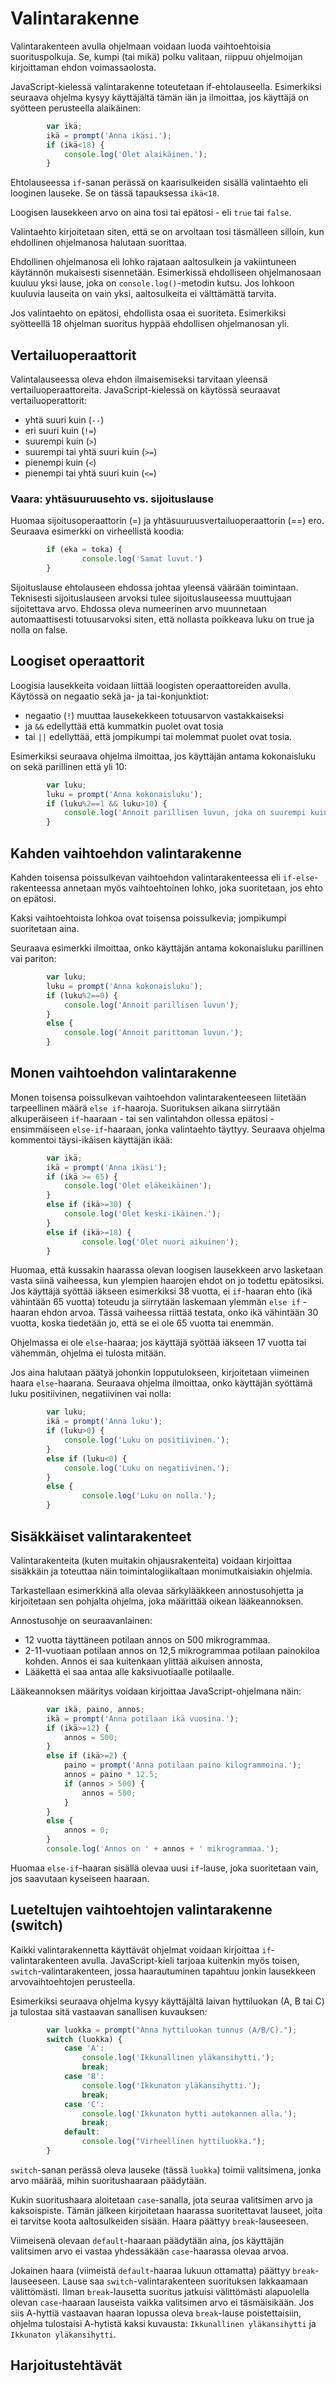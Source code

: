 # Valintarakenne

Valintarakenteen avulla ohjelmaan voidaan luoda vaihtoehtoisia suorituspolkuja.
Se, kumpi (tai mikä) polku valitaan, riippuu ohjelmoijan kirjoittaman ehdon voimassaolosta.

JavaScript-kielessä valintarakenne toteutetaan if-ehtolauseella. Esimerkiksi
seuraava ohjelma kysyy käyttäjältä tämän iän ja ilmoittaa,
jos käyttäjä on syötteen perusteella alaikäinen:

```javascript
        var ikä;
        ikä = prompt('Anna ikäsi.');
        if (ikä<18) {
            console.log('Olet alaikäinen.');
        }
```

Ehtolauseessa `if`-sanan perässä on kaarisulkeiden sisällä valintaehto eli looginen lauseke. Se on tässä
tapauksessa `ikä<18`.

Loogisen lausekkeen arvo on aina tosi tai epätosi - eli `true` tai `false`.

Valintaehto kirjoitetaan siten, että se on arvoltaan tosi täsmälleen silloin,
kun ehdollinen ohjelmanosa halutaan suorittaa.

Ehdollinen ohjelmanosa eli lohko rajataan aaltosulkein ja vakiintuneen käytännön
mukaisesti sisennetään. Esimerkissä ehdolliseen ohjelmanosaan kuuluu
yksi lause, joka on `console.log()`-metodin kutsu.
Jos lohkoon kuuluvia lauseita on vain yksi, aaltosulkeita ei välttämättä tarvita.

Jos valintaehto on epätosi, ehdollista osaa ei suoriteta. Esimerkiksi syötteellä 18 ohjelman
suoritus hyppää ehdollisen ohjelmanosan yli.

## Vertailuoperaattorit

Valintalauseessa oleva ehdon ilmaisemiseksi tarvitaan yleensä vertailuoperaattoreita. JavaScript-kielessä on käytössä seuraavat vertailuoperattorit:

- yhtä suuri kuin (`--`)
- eri suuri kuin (`!=`)
- suurempi kuin (`>`)
- suurempi tai yhtä suuri kuin (`>=`)
- pienempi kuin (`<`)
- pienempi tai yhtä suuri kuin (`<=`)

### Vaara: yhtäsuuruusehto vs. sijoituslause

Huomaa sijoitusoperaattorin (=) ja yhtäsuuruusvertailuoperaattorin (==) ero. Seuraava esimerkki on virheellistä koodia:
```javascript
        if (eka = toka) {
                console.log('Samat luvut.')
        }
```

Sijoituslause ehtolauseen ehdossa johtaa yleensä väärään toimintaan.
Teknisesti sijoituslauseen arvoksi tulee sijoituslauseessa muuttujaan sijoitettava arvo.
Ehdossa oleva numeerinen arvo muunnetaan automaattisesti totuusarvoksi siten, että nollasta poikkeava luku on true ja nolla on false.


## Loogiset operaattorit

Loogisia lausekkeita voidaan liittää loogisten operaattoreiden avulla. Käytössä on negaatio sekä ja- ja tai-konjunktiot:
- negaatio (`!`) muuttaa lausekekkeen totuusarvon vastakkaiseksi
- ja `&&` edellyttää että kummatkin puolet ovat tosia
- tai `||` edellyttää, että jompikumpi tai molemmat puolet ovat tosia.

Esimerkiksi seuraava ohjelma ilmoittaa, jos käyttäjän antama kokonaisluku on sekä parillinen että yli 10:

```javascript
        var luku;
        luku = prompt('Anna kokonaisluku');
        if (luku%2==1 && luku>10) {
            console.log('Annoit parillisen luvun, joka on suurempi kuin 10');
        }
```

## Kahden vaihtoehdon valintarakenne

Kahden toisensa poissulkevan vaihtoehdon valintarakenteessa eli `if-else`-rakenteessa annetaan myös vaihtoehtoinen lohko, joka suoritetaan, jos ehto on epätosi.

Kaksi vaihtoehtoista lohkoa ovat toisensa poissulkevia; jompikumpi suoritetaan aina.

Seuraava esimerkki ilmoittaa, onko käyttäjän antama kokonaisluku parillinen vai pariton:

```javascript
        var luku;
        luku = prompt('Anna kokonaisluku');
        if (luku%2==0) {
            console.log('Annoit parillisen luvun');
        }
        else {
            console.log('Annoit parittoman luvun.');
        }
```

## Monen vaihtoehdon valintarakenne

Monen toisensa poissulkevan vaihtoehdon valintarakenteeseen liitetään tarpeellinen määrä
`else if`-haaroja. Suorituksen aikana siirrytään alkuperäiseen `if`-haaraan - tai sen valintahdon ollessa epätosi -  ensimmäiseen `else-if`-haaraan, jonka valintaehto täyttyy. Seuraava ohjelma kommentoi täysi-ikäisen käyttäjän ikää:

```javascript
        var ikä;
        ikä = prompt('Anna ikäsi');
        if (ikä >= 65) {
            console.log('Olet eläkeikäinen');
        }
        else if (ikä>=30) {
            console.log('Olet keski-ikäinen.');
        }
        else if (ikä>=18) {
                console.log('Olet nuori aikuinen');
        }
```

Huomaa, että kussakin haarassa olevan loogisen lausekkeen arvo lasketaan vasta siinä vaiheessa, kun ylempien
haarojen ehdot on jo todettu epätosiksi. Jos käyttäjä syöttää iäkseen esimerkiksi 38 vuotta, ei `if`-haaran ehto (ikä vähintään 65 vuotta) toteudu ja siirrytään laskemaan ylemmän `else if` -haaran ehdon arvoa. Tässä vaiheessa riittää testata, onko
ikä vähintään 30 vuotta, koska tiedetään jo, että se ei ole 65 vuotta tai enemmän.

Ohjelmassa ei ole `else`-haaraa; jos käyttäjä syöttää iäkseen 17 vuotta tai vähemmän, ohjelma ei tulosta mitään.

Jos aina halutaan päätyä johonkin lopputulokseen, kirjoitetaan viimeinen haara `else`-haarana. Seuraava ohjelma ilmoittaa, onko käyttäjän syöttämä luku positiivinen, negatiivinen vai nolla:
```javascript
        var luku;
        ikä = prompt('Anna luku');
        if (luku>0) {
            console.log('Luku on positiivinen.');
        }
        else if (luku<0) {
            console.log('Luku on negatiivinen.');
        }
        else {
                console.log('Luku on nolla.');
        }
```

## Sisäkkäiset valintarakenteet

Valintarakenteita (kuten muitakin ohjausrakenteita) voidaan kirjoittaa
sisäkkäin ja toteuttaa näin toimintalogiikaltaan monimutkaisiakin
ohjelmia.

Tarkastellaan esimerkkinä alla olevaa särkylääkkeen annostusohjetta ja
kirjoitetaan sen pohjalta ohjelma, joka määrittää oikean lääkeannoksen.

Annostusohje on seuraavanlainen:
- 12 vuotta täyttäneen potilaan annos on 500 mikrogrammaa.
- 2-11-vuotiaan potilaan annos on 12,5 mikrogrammaa potilaan painokiloa kohden. Annos ei saa kuitenkaan ylittää aikuisen annosta,
- Lääkettä ei saa antaa alle kaksivuotiaalle potilaalle.

Lääkeannoksen määritys voidaan kirjoittaa JavaScript-ohjelmana näin:
```javascript
        var ikä, paino, annos;
        ikä = prompt('Anna potilaan ikä vuosina.');
        if (ikä>=12) {
            annos = 500;
        }
        else if (ikä>=2) {
            paino = prompt('Anna potilaan paino kilogrammoina.');
            annos = paino * 12.5;
            if (annos > 500) {
                annos = 500;
            }
        }
        else {
            annos = 0;
        }
        console.log('Annos on ' + annos + ' mikrogrammaa.');
```
Huomaa `else-if`-haaran sisällä olevaa uusi `if`-lause, joka suoritetaan vain, jos saavutaan kyseiseen haaraan.

## Lueteltujen vaihtoehtojen valintarakenne (switch)

Kaikki valintarakennetta käyttävät ohjelmat voidaan kirjoittaa `if`-valintarakenteen
avulla. JavaScript-kieli tarjoaa kuitenkin myös toisen, `switch`-valintarakenteen,
jossa haarautuminen tapahtuu jonkin lausekkeen arvovaihtoehtojen perusteella.

Esimerkiksi seuraava ohjelma kysyy käyttäjältä laivan hyttiluokan (A, B tai C) ja tulostaa
sitä vastaavan sanallisen kuvauksen:

```javascript
        var luokka = prompt("Anna hyttiluokan tunnus (A/B/C).");
        switch (luokka) {
            case 'A':
                console.log('Ikkunallinen yläkansihytti.');
                break;
            case 'B':
                console.log('Ikkunaton yläkansihytti.');
                break;
            case 'C':
                console.log('Ikkunaton hytti autokannen alla.');
                break;
            default:
                console.log("Virheellinen hyttiluokka.");
        }
```

`switch`-sanan perässä oleva lauseke (tässä `luokka`) toimii valitsimena, jonka arvo määrää, mihin suoritushaaraan
päädytään.

Kukin suoritushaara aloitetaan `case`-sanalla, jota seuraa valitsimen arvo ja kaksoispiste. Tämän jälkeen
kirjoitetaan haarassa suoritettavat lauseet, joita ei tarvitse koota aaltosulkeiden sisään. Haara päättyy `break`-lauseeseen.

Viimeisenä olevaan `default`-haaraan päädytään aina, jos käyttäjän valitsimen arvo ei vastaa
yhdessäkään `case`-haarassa olevaa arvoa.

Jokainen haara (viimeistä `default`-haaraa lukuun ottamatta) päättyy `break`-lauseeseen.
Lause saa `switch`-valintarakenteen suorituksen lakkaamaan välittömästi.
Ilman `break`-lausetta suoritus jatkuisi välittömästi alapuolella olevan
 `case`-haaraan lauseista vaikka valitsimen arvo ei täsmäisikään.
 Jos siis A-hyttiä vastaavan haaran lopussa oleva `break`-lause poistettaisiin,
 ohjelma tulostaisi A-hytistä kaksi kuvausta: `Ikkunallinen yläkansihytti` ja
 `Ikkunaton yläkansihytti`.
 
## Harjoitustehtävät
